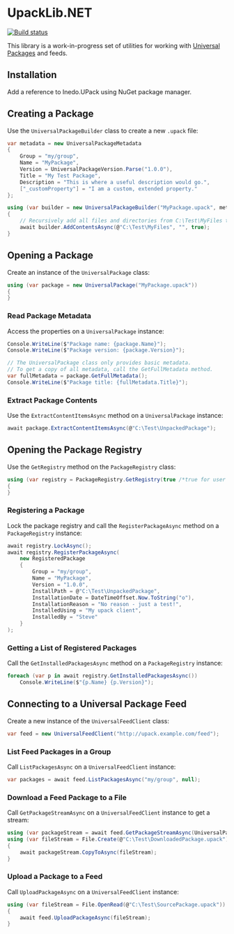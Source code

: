 # UpackLib.NET

[![Build status](https://buildmaster.inedo.com/api/ci-badges/image?API_Key=badges&$ApplicationId=16)](https://buildmaster.inedo.com/api/ci-badges/link?API_Key=badges&$ApplicationId=16)

This library is a work-in-progress set of utilities for working with
[Universal Packages](https://inedo.com/support/documentation/various/universal-packages/universal-feeds-package-ref)
and feeds.

## Installation
Add a reference to Inedo.UPack using NuGet package manager.

## Creating a Package
Use the `UniversalPackageBuilder` class to create a new `.upack` file:

```C#
var metadata = new UniversalPackageMetadata
{
    Group = "my/group",
    Name = "MyPackage",
    Version = UniversalPackageVersion.Parse("1.0.0"),
    Title = "My Test Package",
    Description = "This is where a useful description would go.",
    ["_customProperty"] = "I am a custom, extended property."
};

using (var builder = new UniversalPackageBuilder("MyPackage.upack", metadata))
{
    // Recursively add all files and directories from C:\Test\MyFiles to the package
    await builder.AddContentsAsync(@"C:\Test\MyFiles", "", true);
}
```

## Opening a Package
Create an instance of the `UniversalPackage` class:

```C#
using (var package = new UniversalPackage("MyPackage.upack"))
{
}
```

### Read Package Metadata
Access the properties on a `UniversalPackage` instance:

```C#
Console.WriteLine($"Package name: {package.Name}");
Console.WriteLine($"Package version: {package.Version}");

// The UniversalPackage class only provides basic metadata.
// To get a copy of all metadata, call the GetFullMetadata method.
var fullMetadata = package.GetFullMetadata();
Console.WriteLine($"Package title: {fullMetadata.Title}");
```

### Extract Package Contents
Use the `ExtractContentItemsAsync` method on a `UniversalPackage` instance:

```C#
await package.ExtractContentItemsAsync(@"C:\Test\UnpackedPackage");
```

## Opening the Package Registry
Use the `GetRegistry` method on the `PackageRegistry` class:

```C#
using (var registry = PackageRegistry.GetRegistry(true /*true for user registry*/))
{
}
```

### Registering a Package
Lock the package registry and call the `RegisterPackageAsync` method on a `PackageRegistry` instance:

```C#
await registry.LockAsync();
await registry.RegisterPackageAsync(
    new RegisteredPackage
    {
        Group = "my/group",
        Name = "MyPackage",
        Version = "1.0.0",
        InstallPath = @"C:\Test\UnpackedPackage",
        InstallationDate = DateTimeOffset.Now.ToString("o"),
        InstallationReason = "No reason - just a test!",
        InstalledUsing = "My upack client",
        InstalledBy = "Steve"
    }
);
```

### Getting a List of Registered Packages
Call the `GetInstalledPackagesAsync` method on a `PackageRegistry` instance:

```C#
foreach (var p in await registry.GetInstalledPackagesAsync())
    Console.WriteLine($"{p.Name} {p.Version}");
```

## Connecting to a Universal Package Feed
Create a new instance of the `UniversalFeedClient` class:

```C#
var feed = new UniversalFeedClient("http://upack.example.com/feed");
```

### List Feed Packages in a Group
Call `ListPackagesAsync` on a `UniversalFeedClient` instance:

```C#
var packages = await feed.ListPackagesAsync("my/group", null);
```

### Download a Feed Package to a File
Call `GetPackageStreamAsync` on a `UniversalFeedClient` instance to get a stream:

```C#
using (var packageStream = await feed.GetPackageStreamAsync(UniversalPackageId.Parse("my/group/MyPackage"), UniversalPackageVersion.Parse("1.0.0")))
using (var fileStream = File.Create(@"C:\Test\DownloadedPackage.upack"))
{
    await packageStream.CopyToAsync(fileStream);
}
```

### Upload a Package to a Feed
Call `UploadPackageAsync` on a `UniversalFeedClient` instance:

```C#
using (var fileStream = File.OpenRead(@"C:\Test\SourcePackage.upack"))
{
    await feed.UploadPackageAsync(fileStream);
}
```
